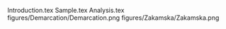 Introduction.tex
Sample.tex
Analysis.tex
figures/Demarcation/Demarcation.png
figures/Zakamska/Zakamska.png